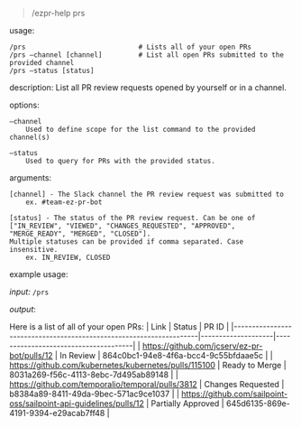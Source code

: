 > /ezpr-help prs

usage:

    /prs 							# Lists all of your open PRs
    /prs —channel [channel]			# List all open PRs submitted to the provided channel
    /prs —status [status]

description: List all PR review requests opened by yourself or in a channel.

options:

    —channel
    	Used to define scope for the list command to the provided channel(s)

    —status
    	Used to query for PRs with the provided status.

arguments:

    [channel] - The Slack channel the PR review request was submitted to
    	ex. #team-ez-pr-bot

    [status] - The status of the PR review request. Can be one of ["IN_REVIEW", "VIEWED", "CHANGES_REQUESTED", "APPROVED", "MERGE_READY", "MERGED", "CLOSED"].
    Multiple statuses can be provided if comma separated. Case insensitive.
    	ex. IN_REVIEW, CLOSED

example usage:

_input:_ `/prs`

_output_:

Here is a list of all of your open PRs:
| Link | Status | PR ID |
|--------------------------------------------------------------------|--------------------|--------------------------------------|
| https://github.com/jcserv/ez-pr-bot/pulls/12 | In Review | 864c0bc1-94e8-4f6a-bcc4-9c55bfdaae5c |
| https://github.com/kubernetes/kubernetes/pulls/115100 | Ready to Merge | 8031a269-f56c-4113-8ebc-7d495ab89148 |
| https://github.com/temporalio/temporal/pulls/3812 | Changes Requested | b8384a89-8411-49da-9bec-571ac9ce1037 |
| https://github.com/sailpoint-oss/sailpoint-api-guidelines/pulls/12 | Partially Approved | 645d6135-869e-4191-9394-e29acab7ff48 |
